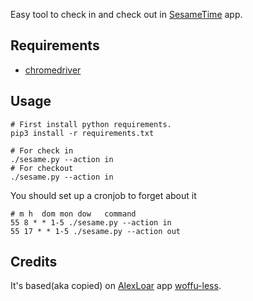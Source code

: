 Easy tool to check in and check out in [SesameTime](https://www.sesametime.com/es/) app.

## Requirements
 - [chromedriver](https://github.com/SeleniumHQ/selenium/wiki/ChromeDriver#quick-installation) 

## Usage
```
# First install python requirements.
pip3 install -r requirements.txt

# For check in
./sesame.py --action in
# For checkout
./sesame.py --action in 
```

You should set up a cronjob to forget about it
```
# m h  dom mon dow   command
55 8 * * 1-5 ./sesame.py --action in
55 17 * * 1-5 ./sesame.py --action out
```

## Credits

It's based(aka copied) on [AlexLoar](https://github.com/AlexLoar/woffu-less) app [woffu-less](https://github.com/AlexLoar/woffu-less).
